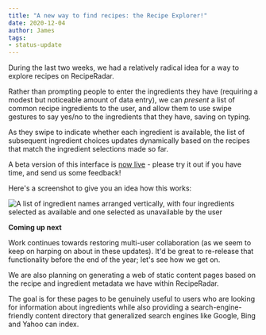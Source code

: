 ```yaml
---
title: "A new way to find recipes: the Recipe Explorer!"
date: 2020-12-04
author: James
tags:
- status-update
---
```

During the last two weeks, we had a relatively radical idea for a way to explore recipes on RecipeRadar.

Rather than prompting people to enter the ingredients they have (requiring a modest but noticeable amount of data entry), we can _present_ a list of common recipe ingredients to the user, and allow them to use swipe gestures to say yes/no to the ingredients that they have, saving on typing.

As they swipe to indicate whether each ingredient is available, the list of subsequent ingredient choices updates dynamically based on the recipes that match the ingredient selections made so far.

A beta version of this interface is [now live](https://www.reciperadar.com/#explore) - please try it out if you have time, and send us some feedback!

Here's a screenshot to give you an idea how this works:

![A list of ingredient names arranged vertically, with four ingredients selected as available and one selected as unavailable by the user](/images/recipe-explorer.png)

**Coming up next**

Work continues towards restoring multi-user collaboration (as we seem to keep on harping on about in these updates). It'd be great to re-release that functionality before the end of the year; let's see how we get on.

We are also planning on generating a web of static content pages based on the recipe and ingredient metadata we have within RecipeRadar.

The goal is for these pages to be genuinely useful to users who are looking for information about ingredients while also providing a search-engine-friendly content directory that generalized search engines like Google, Bing and Yahoo can index.
